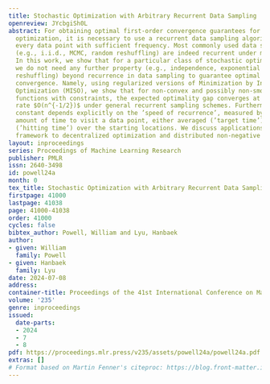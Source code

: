 ```yaml
---
title: Stochastic Optimization with Arbitrary Recurrent Data Sampling
openreview: JYcbgiSh0L
abstract: For obtaining optimal first-order convergence guarantees for stochastic
  optimization, it is necessary to use a recurrent data sampling algorithm that samples
  every data point with sufficient frequency. Most commonly used data sampling algorithms
  (e.g., i.i.d., MCMC, random reshuffling) are indeed recurrent under mild assumptions.
  In this work, we show that for a particular class of stochastic optimization algorithms,
  we do not need any further property (e.g., independence, exponential mixing, and
  reshuffling) beyond recurrence in data sampling to guarantee optimal rate of first-order
  convergence. Namely, using regularized versions of Minimization by Incremental Surrogate
  Optimization (MISO), we show that for non-convex and possibly non-smooth objective
  functions with constraints, the expected optimality gap converges at an optimal
  rate $O(n^{-1/2})$ under general recurrent sampling schemes. Furthermore, the implied
  constant depends explicitly on the ’speed of recurrence’, measured by the expected
  amount of time to visit a data point, either averaged (’target time’) or supremized
  (’hitting time’) over the starting locations. We discuss applications of our general
  framework to decentralized optimization and distributed non-negative matrix factorization.
layout: inproceedings
series: Proceedings of Machine Learning Research
publisher: PMLR
issn: 2640-3498
id: powell24a
month: 0
tex_title: Stochastic Optimization with Arbitrary Recurrent Data Sampling
firstpage: 41000
lastpage: 41038
page: 41000-41038
order: 41000
cycles: false
bibtex_author: Powell, William and Lyu, Hanbaek
author:
- given: William
  family: Powell
- given: Hanbaek
  family: Lyu
date: 2024-07-08
address:
container-title: Proceedings of the 41st International Conference on Machine Learning
volume: '235'
genre: inproceedings
issued:
  date-parts:
  - 2024
  - 7
  - 8
pdf: https://proceedings.mlr.press/v235/assets/powell24a/powell24a.pdf
extras: []
# Format based on Martin Fenner's citeproc: https://blog.front-matter.io/posts/citeproc-yaml-for-bibliographies/
---
```

